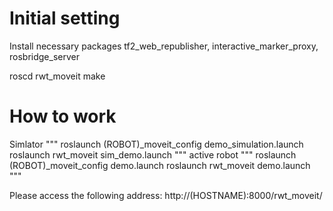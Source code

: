 Initial setting
========
Install necessary packages
tf2_web_republisher, interactive_marker_proxy, rosbridge_server

roscd rwt_moveit
make

How to work
========
Simlator
"""
roslaunch (ROBOT)_moveit_config demo_simulation.launch
roslaunch rwt_moveit sim_demo.launch
"""
active robot
"""
roslaunch (ROBOT)_moveit_config demo.launch
roslaunch rwt_moveit demo.launch
"""

Please access the following address:
http://(HOSTNAME):8000/rwt_moveit/
